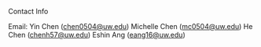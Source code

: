 Contact Info

Email:
  Yin Chen (chen0504@uw.edu)
  Michelle Chen (mc0504@uw.edu)
  He Chen (chenh57@uw.edu)
  Eshin Ang (eang16@uw.edu)
